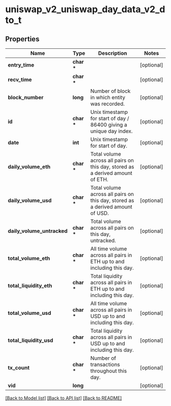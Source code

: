 # uniswap_v2_uniswap_day_data_v2_dto_t

## Properties
Name | Type | Description | Notes
------------ | ------------- | ------------- | -------------
**entry_time** | **char \*** |  | [optional] 
**recv_time** | **char \*** |  | [optional] 
**block_number** | **long** | Number of block in which entity was recorded. | [optional] 
**id** | **char \*** | Unix timestamp for start of day / 86400 giving a unique day index. | [optional] 
**date** | **int** | Unix timestamp for start of day. | [optional] 
**daily_volume_eth** | **char \*** | Total volume across all pairs on this day, stored as a derived amount of ETH. | [optional] 
**daily_volume_usd** | **char \*** | Total volume across all pairs on this day, stored as a derived amount of USD. | [optional] 
**daily_volume_untracked** | **char \*** | Total volume across all pairs on this day, untracked. | [optional] 
**total_volume_eth** | **char \*** | All time volume across all pairs in ETH up to and including this day. | [optional] 
**total_liquidity_eth** | **char \*** | Total liquidity across all pairs in ETH up to and including this day. | [optional] 
**total_volume_usd** | **char \*** | All time volume across all pairs in USD up to and including this day. | [optional] 
**total_liquidity_usd** | **char \*** | Total liquidity across all pairs in USD up to and including this day. | [optional] 
**tx_count** | **char \*** | Number of transactions throughout this day. | [optional] 
**vid** | **long** |  | [optional] 

[[Back to Model list]](../README.md#documentation-for-models) [[Back to API list]](../README.md#documentation-for-api-endpoints) [[Back to README]](../README.md)


